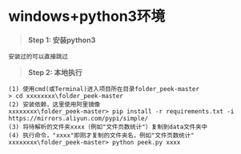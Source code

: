 # windows+python3环境

> **Step 1: 安装python3**  
```
安装过的可以直接跳过
```

> **Step 2: 本地执行**  
```
(1) 使用cmd(或Terminal)进入项目所在目录folder_peek-master
> cd xxxxxxxx\folder_peek-master
(2) 安装依赖，这里使用阿里镜像
xxxxxxxx\folder_peek-master> pip install -r requirements.txt -i https://mirrors.aliyun.com/pypi/simple/
(3) 将待解析的文件夹xxxx（例如"文件页数统计"）复制到data文件夹中
(4) 执行命令，"xxxx"即刚才复制的文件夹名，例如"文件页数统计"
xxxxxxxx\folder_peek-master> python peek.py xxxx
```